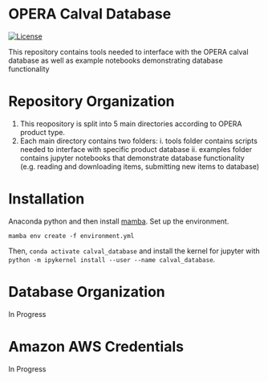 # OPERA Calval Database

[![License](https://img.shields.io/badge/License-Apache_2.0-blue.svg)](https://opensource.org/licenses/Apache-2.0)

This repository contains tools needed to interface with the OPERA calval database as well as example notebooks demonstrating database functionality

# Repository Organization

1. This reopository is split into 5 main directories according to OPERA product type.
2. Each main directory contains two folders:
    i.  tools folder contains scripts needed to interface with specific product database
    ii. examples folder contains jupyter notebooks that demonstrate database functionality (e.g. reading and downloading items, submitting new items to             database)


# Installation

Anaconda python and then install [mamba](https://github.com/mamba-org/mamba). Set up the environment.

```
mamba env create -f environment.yml
```

Then, `conda activate calval_database` and install the kernel for jupyter with `python -m ipykernel install --user --name
calval_database`.

# Database Organization
In Progress

# Amazon AWS Credentials
In Progress
